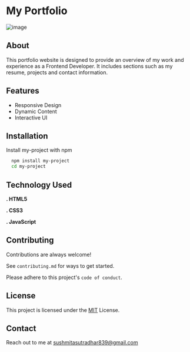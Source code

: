 
# My Portfolio


![image](https://github.com/I-m-Sushmita/portfolio/assets/144529647/c898a0fb-7fb6-4501-aa8a-b63b709b09f0)

## About
     
   This portfolio website is designed to provide an overview of my work and experience as a Frontend Developer. It includes sections such as my resume, projects and contact information.  
## Features

- Responsive Design
- Dynamic Content
- Interactive UI


## Installation

Install my-project with npm

```bash 
  npm install my-project
  cd my-project
```
    
## Technology Used

   **. HTML5**

   **. CSS3** 

  **. JavaScript**

## Contributing

Contributions are always welcome!

See `contributing.md` for ways to get started.

Please adhere to this project's `code of conduct`.


## License

This project is licensed under the [MIT](https://choosealicense.com/licenses/mit/) License.


## Contact

Reach out to me at
 sushmitasutradhar839@gmail.com


